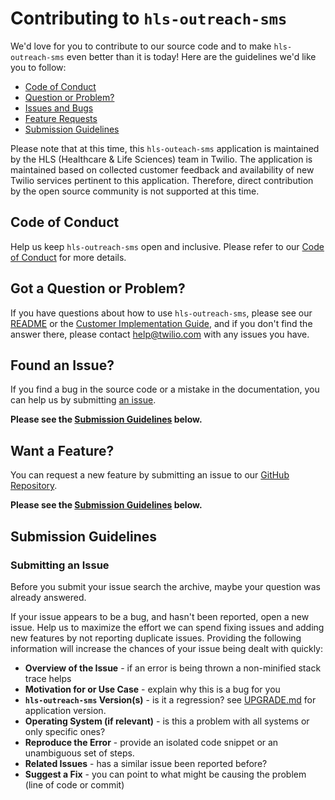 # Contributing to `hls-outreach-sms`

We'd love for you to contribute to our source code and to make `hls-outreach-sms`
even better than it is today! Here are the guidelines we'd like you to follow:

 - [Code of Conduct](#coc)
 - [Question or Problem?](#question)
 - [Issues and Bugs](#issue)
 - [Feature Requests](#feature)
 - [Submission Guidelines](#submit)

Please note that at this time, this `hls-outeach-sms` application
is maintained by the HLS (Healthcare & Life Sciences) team in Twilio.
The application is maintained based on collected customer feedback
and availability of new Twilio services pertinent to this application.
Therefore, direct contribution by the open source community is not supported at this time.

## <a name="coc"></a> Code of Conduct

Help us keep `hls-outreach-sms` open and inclusive.
Please refer to our [Code of Conduct](CODE_OF_CONDUCT.md) for more details.

## <a name="question"></a> Got a Question or Problem?

If you have questions about how to use `hls-outreach-sms`, please see our [README](README.md) or the
[Customer Implementation Guide](), and if you don't find the answer there, please contact
[help@twilio.com](mailto:help@twilio.com) with any issues you have.

## <a name="issue"></a> Found an Issue?

If you find a bug in the source code or a mistake in the documentation, you can
help us by submitting [an issue](https://github.com/twilio/hls-outreach-sms/issues/new).

**Please see the [Submission Guidelines](#submit) below.**

## <a name="feature"></a> Want a Feature?

You can request a new feature by submitting an issue to our
[GitHub Repository](https://github.com/twilio/hls-outreach-sms/issues/new).

**Please see the [Submission Guidelines](#submit) below.**

## <a name="submit"></a> Submission Guidelines

### Submitting an Issue
Before you submit your issue search the archive, maybe your question was already
answered.

If your issue appears to be a bug, and hasn't been reported, open a new issue.
Help us to maximize the effort we can spend fixing issues and adding new
features by not reporting duplicate issues. Providing the following information
will increase the chances of your issue being dealt with quickly:

* **Overview of the Issue** - if an error is being thrown a non-minified stack
  trace helps
* **Motivation for or Use Case** - explain why this is a bug for you
* **`hls-outreach-sms` Version(s)** - is it a regression? see [UPGRADE.md](#UPGRADE.md) for application version.
* **Operating System (if relevant)** - is this a problem with all systems or
  only specific ones?
* **Reproduce the Error** - provide an isolated code snippet or an unambiguous
  set of steps.
* **Related Issues** - has a similar issue been reported before?
* **Suggest a Fix** - you can point to what might be causing the problem (line of code or commit)
